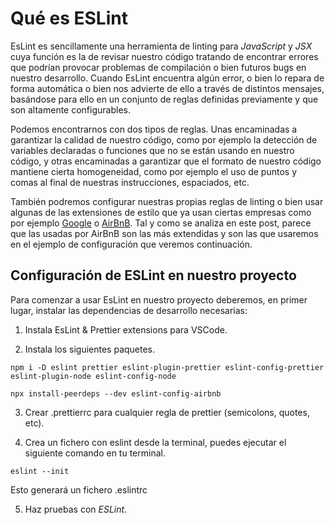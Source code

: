 # Qué es ESLint

EsLint es sencillamente una herramienta de linting para _JavaScript_ y _JSX_ cuya función es la de revisar nuestro código tratando de encontrar errores que podrían provocar problemas de compilación o bien futuros bugs en nuestro desarrollo. Cuando EsLint encuentra algún error, o bien lo repara de forma automática o bien nos advierte de ello a través de distintos mensajes, basándose para ello en un conjunto de reglas definidas previamente y que son altamente configurables.

Podemos encontrarnos con dos tipos de reglas. Unas encaminadas a garantizar la calidad de nuestro código, como por ejemplo la detección de variables declaradas o funciones que no se están usando en nuestro código, y otras encaminadas a garantizar que el formato de nuestro código mantiene cierta homogeneidad, como por ejemplo el uso de puntos y comas al final de nuestras instrucciones, espaciados, etc.

También podremos configurar nuestras propias reglas de linting o bien usar algunas de las extensiones de estilo que ya usan ciertas empresas como por ejemplo [Google](https://google.com) o [AirBnB](https://airbnb.com). Tal y como se analiza en este post, parece que las usadas por AirBnB son las más extendidas y son las que usaremos en el ejemplo de configuración que veremos continuación.

## Configuración de ESLint en nuestro proyecto

Para comenzar a usar EsLint en nuestro proyecto deberemos, en primer lugar, instalar las dependencias de desarrollo necesarias:

1. Instala EsLint & Prettier extensions para VSCode.

2. Instala los siguientes paquetes.

`npm i -D eslint prettier eslint-plugin-prettier eslint-config-prettier eslint-plugin-node eslint-config-node`

`npx install-peerdeps --dev eslint-config-airbnb`

3. Crear .prettierrc para cualquier regla de prettier (semicolons, quotes, etc).

4. Crea un fichero con eslint desde la terminal, puedes ejecutar el siguiente comando en tu terminal.

`eslint --init`

Esto generará un fichero .eslintrc

5. Haz pruebas con _ESLint_.
